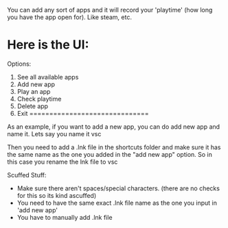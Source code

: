 You can add any sort of apps and it will record your 'playtime' (how long you have the app open for). Like steam, etc.

Here is the UI:
==============================
Options:
1. See all available apps
2. Add new app
3. Play an app
4. Check playtime
5. Delete app
6. Exit
==============================

As an example, if you want to add a new app, you can do add new app and name it.
Lets say you name it vsc

Then you need to add a .lnk file in the shortcuts folder and make sure it has the same name as the one you added in the "add new app" option.
So in this case you rename the lnk file to vsc

Scuffed Stuff:
- Make sure there aren't spaces/special characters. (there are no checks for this so its kind ascuffed)
- You need to have the same exact .lnk file name as the one you input in 'add new app' 
- You have to manually add .lnk file
